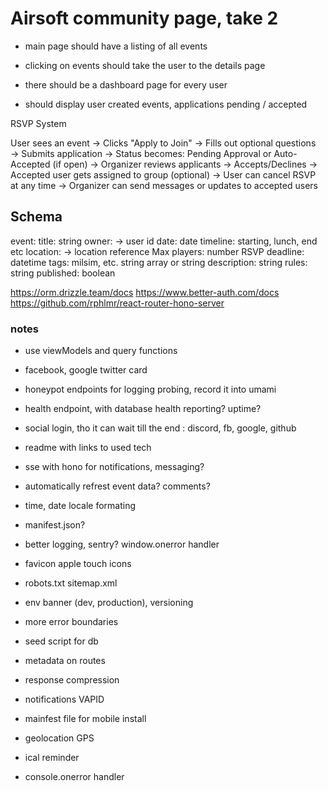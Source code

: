# Airsoft community page, take 2

- main page should have a listing of all events
- clicking on events should take the user to the details page

- there should be a dashboard page for every user 
- should display user created events, applications pending / accepted


RSVP System

User sees an event → Clicks "Apply to Join"
→ Fills out optional questions → Submits application
→ Status becomes: Pending Approval or Auto-Accepted (if open)
→ Organizer reviews applicants → Accepts/Declines
→ Accepted user gets assigned to group (optional)
→ User can cancel RSVP at any time
→ Organizer can send messages or updates to accepted users


## Schema

event: 
title: string
owner: → user id
date: date
timeline: starting, lunch, end etc
location:  → location reference
Max players: number
RSVP deadline: datetime
tags: milsim, etc. string array or string
description: string
rules: string
published: boolean

https://orm.drizzle.team/docs
https://www.better-auth.com/docs
https://github.com/rphlmr/react-router-hono-server


### notes
- use viewModels and query functions


- facebook, google twitter card
- honeypot endpoints for logging probing, record it into umami
- health endpoint, with database health reporting? uptime?
- social login, tho it can wait till the end : discord, fb, google, github
- readme with links to used tech
- sse with hono for notifications, messaging?
- automatically refrest event data? comments?
- time, date locale formating
- manifest.json?
- better logging, sentry? window.onerror handler
- favicon apple touch icons
- robots.txt sitemap.xml
- env banner (dev, production), versioning
- more error boundaries
- seed script for db
- metadata on routes
- response compression
- notifications VAPID
- mainfest file for mobile install
- geolocation GPS
- ical reminder
- console.onerror handler
